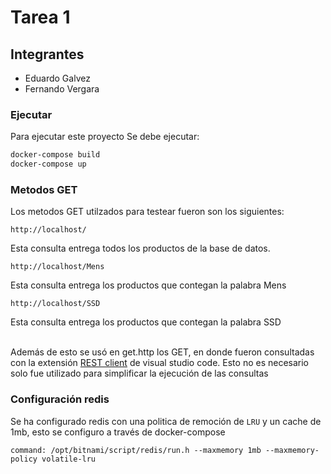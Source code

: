 # Tarea 1 

## Integrantes
- Eduardo Galvez
- Fernando Vergara


### Ejecutar

Para ejecutar este proyecto
Se debe ejecutar:

```sh
docker-compose build
docker-compose up
```

### Metodos GET

Los metodos GET utilzados para testear fueron son los siguientes:

```
http://localhost/
```
Esta consulta entrega todos los productos de la base de datos.

```
http://localhost/Mens
```
Esta consulta entrega los productos que contegan la palabra Mens

```
http://localhost/SSD
```
Esta consulta entrega los productos que contegan la palabra SSD

\
Además de esto se usó en get.http los GET, en donde fueron consultadas con la extensión [REST client](https://marketplace.visualstudio.com/items?itemName=humao.rest-client) de visual studio code. Esto no es necesario solo fue utilizado para simplificar la ejecución de las consultas

### Configuración redis

Se ha configurado redis con una politica de remoción de `LRU` y un cache de 1mb, esto se configuro a través de docker-compose 

```
command: /opt/bitnami/script/redis/run.h --maxmemory 1mb --maxmemory-policy volatile-lru
```
